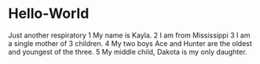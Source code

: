 # Hello-World
Just another respiratory
1 My name is Kayla. 
2 I am from Mississippi 
3 I am a single mother of 3 children.
4 My two boys Ace and Hunter are the oldest and youngest of the three.
5 My middle child, Dakota is my only daughter.


